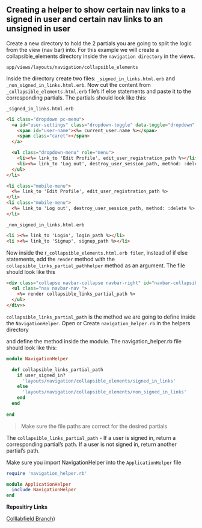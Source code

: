 ## Creating a helper to show certain nav links to a signed in user and certain nav links to an unsigned in user


Create a new directory to hold the 2 partials you are going to split the logic from the view (nav bar) into. For this example we will create a collapsible_elements directory inside the ```navigation directory``` in the views.

```app/views/layouts/navigation/collapsible_elements```

Inside the directory create two files: ```_signed_in_links.html.erb``` and ```_non_signed_in_links.html.erb```. Now cut the content from ```_collapsible_elements.html.erb``` file’s if else statements and paste it to the corresponding partials. The partials should look like this:

```_signed_in_links.html.erb```

```html
<li class="dropdown pc-menu">
  <a id="user-settings" class="dropdown-toggle" data-toggle="dropdown" href="#">
    <span id="user-name"><%= current_user.name %></span>
    <span class="caret"></span>
  </a>

  <ul class="dropdown-menu" role="menu">
    <li><%= link_to 'Edit Profile', edit_user_registration_path %></li>
    <li><%= link_to 'Log out', destroy_user_session_path, method: :delete %></li>
  </ul>
</li>

<li class="mobile-menu">
  <%= link_to 'Edit Profile', edit_user_registration_path %>
</li>
<li class="mobile-menu">
  <%= link_to 'Log out', destroy_user_session_path, method: :delete %>
</li>
```

```_non_signed_in_links.html.erb```

```html
<li ><%= link_to 'Login', login_path %></li>
<li ><%= link_to 'Signup', signup_path %></li>
```

Now inside the r```_collapsible_elements.html.erb filer```, instead of if else statements, add the ```render``` method with the ```collapsible_links_partial_pathhelper``` method as an argument. The file should look like this


```html
<div class="collapse navbar-collapse navbar-right" id="navbar-collapsible-content">
  <ul class="nav navbar-nav ">
    <%= render collapsible_links_partial_path %>
  </ul>
</div>>
```                                    


```collapsible_links_partial_path``` is the method we are going to define inside the ```NavigationHelper```. Open or Create ```navigation_helper.rb``` in the helpers directory


and define the method inside the module. The navigation_helper.rb file should look like this:

```ruby
module NavigationHelper

  def collapsible_links_partial_path
    if user_signed_in?
      'layouts/navigation/collapsible_elements/signed_in_links'
    else
      'layouts/navigation/collapsible_elements/non_signed_in_links'
    end
  end
  
end
```

> Make sure the file paths are correct for the desired partials                

The ```collapsible_links_partial_path```  - If a user is signed in, return a corresponding partial’s path. If a user is not signed in, return another partial’s path.

Make sure you import NavigationHelper into the ```ApplicationHelper``` file

```ruby
require 'navigation_helper.rb'

module ApplicationHelper
  include NavigationHelper
end
```


**Repositiry Links**

[Colllabfield Branch](https://www.google.com))

